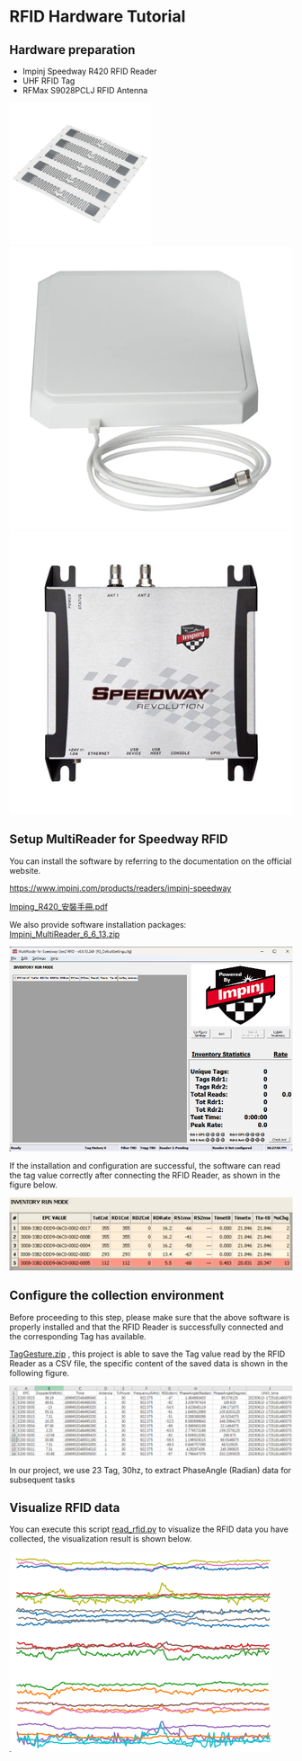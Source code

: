 # RFID Hardware Tutorial

## Hardware preparation

- Impinj Speedway R420 RFID Reader
- UHF RFID Tag
- RFMax S9028PCLJ RFID Antenna

<img src="./assets/tag.jpg" width="50%" height="50%" /><img src="./assets/pad.webp" style="zoom:25;" /><img src="./assets/RFID_device.webp" style="zoom:25;" />

## Setup MultiReader for Speedway RFID

You can install the software by referring to the documentation on the official website.

https://www.impinj.com/products/readers/impinj-speedway

 [lmping_R420_安裝手冊.pdf](F:\迅雷下载\lmping_R420_安裝手冊.pdf) 

We also provide software installation packages: [Impinj_MultiReader_6_6_13.zip](..\..\RFID\Impinj_MultiReader_6_6_13.zip) 

![image-20240115182721460](./assets/impinj.png)

If the installation and configuration are successful, the software can read the tag value correctly after connecting the RFID Reader, as shown in the figure below.

![image-20240115223052505](./assets/tag_read.png)

## Configure the collection environment

Before proceeding to this step, please make sure that the above software is properly installed and that the RFID Reader is successfully connected and the corresponding Tag has available.

 [TagGesture.zip](..\..\RFID\TagGesture.zip) , this project is able to save the Tag value read by the RFID Reader as a CSV file, the specific content of the saved data is shown in the following figure.

![image-20240115223540269](./assets/rfid_file.png)

In our project, we use 23 Tag, 30hz, to extract PhaseAngle (Radian) data for subsequent tasks

## Visualize RFID data

You can execute this script  [read_rfid.py](..\..\PycharmProjects\deep-learning-for-image-processing-master\pytorch_classification\github\XRF_dataset\read_rfid.py)  to visualize the RFID data you have collected, the visualization result is shown below.

![image-20240116180510228](./assets/rfid_vis.png)
